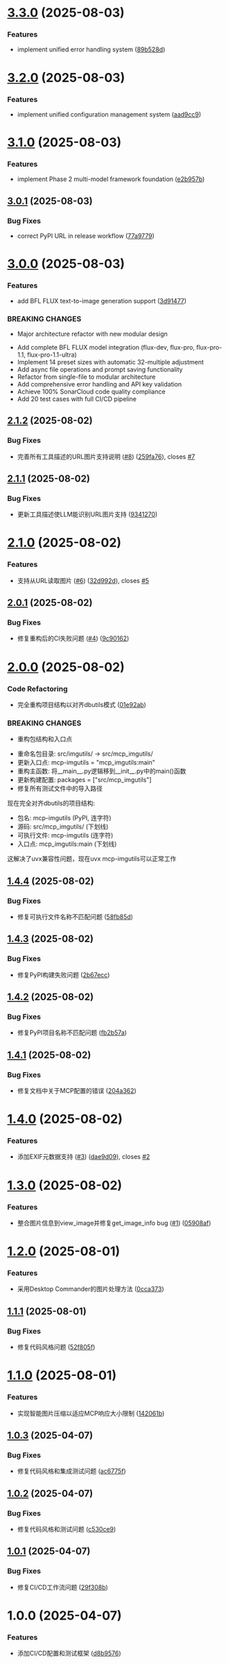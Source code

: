 # [3.3.0](https://github.com/donghao1393/mcp-imgutils/compare/v3.2.0...v3.3.0) (2025-08-03)


### Features

* implement unified error handling system ([89b528d](https://github.com/donghao1393/mcp-imgutils/commit/89b528d7e1c4bc0a22d5dad02db5b9dd5a8f7308))

# [3.2.0](https://github.com/donghao1393/mcp-imgutils/compare/v3.1.0...v3.2.0) (2025-08-03)


### Features

* implement unified configuration management system ([aad9cc9](https://github.com/donghao1393/mcp-imgutils/commit/aad9cc9a272c4b4f8b2e366c0593f1d323a823ae))

# [3.1.0](https://github.com/donghao1393/mcp-imgutils/compare/v3.0.1...v3.1.0) (2025-08-03)


### Features

* implement Phase 2 multi-model framework foundation ([e2b957b](https://github.com/donghao1393/mcp-imgutils/commit/e2b957be66d7a84b549c0fb50218262b99644a60))

## [3.0.1](https://github.com/donghao1393/mcp-imgutils/compare/v3.0.0...v3.0.1) (2025-08-03)


### Bug Fixes

* correct PyPI URL in release workflow ([77a9779](https://github.com/donghao1393/mcp-imgutils/commit/77a9779e6ae108b6a0a429bb624338dc050fb7d7))

# [3.0.0](https://github.com/donghao1393/mcp-imgutils/compare/v2.1.2...v3.0.0) (2025-08-03)


### Features

* add BFL FLUX text-to-image generation support ([3d91477](https://github.com/donghao1393/mcp-imgutils/commit/3d9147709cfc9c80d74833ef5b28935a0b150be2))


### BREAKING CHANGES

* Major architecture refactor with new modular design

- Add complete BFL FLUX model integration (flux-dev, flux-pro, flux-pro-1.1, flux-pro-1.1-ultra)
- Implement 14 preset sizes with automatic 32-multiple adjustment
- Add async file operations and prompt saving functionality
- Refactor from single-file to modular architecture
- Add comprehensive error handling and API key validation
- Achieve 100% SonarCloud code quality compliance
- Add 20 test cases with full CI/CD pipeline

## [2.1.2](https://github.com/donghao1393/mcp-imgutils/compare/v2.1.1...v2.1.2) (2025-08-02)


### Bug Fixes

* 完善所有工具描述的URL图片支持说明 ([#8](https://github.com/donghao1393/mcp-imgutils/issues/8)) ([259fa76](https://github.com/donghao1393/mcp-imgutils/commit/259fa76fc25d6fdcc35259902cebabecffa5b1c0)), closes [#7](https://github.com/donghao1393/mcp-imgutils/issues/7)

## [2.1.1](https://github.com/donghao1393/mcp-imgutils/compare/v2.1.0...v2.1.1) (2025-08-02)


### Bug Fixes

* 更新工具描述使LLM能识别URL图片支持 ([9341270](https://github.com/donghao1393/mcp-imgutils/commit/9341270206bde74de4a9d49e2187577792ae58a5))

# [2.1.0](https://github.com/donghao1393/mcp-imgutils/compare/v2.0.1...v2.1.0) (2025-08-02)


### Features

* 支持从URL读取图片 ([#6](https://github.com/donghao1393/mcp-imgutils/issues/6)) ([32d992d](https://github.com/donghao1393/mcp-imgutils/commit/32d992d8ffc372162bd5f4872308726f4783539a)), closes [#5](https://github.com/donghao1393/mcp-imgutils/issues/5)

## [2.0.1](https://github.com/donghao1393/mcp-imgutils/compare/v2.0.0...v2.0.1) (2025-08-02)


### Bug Fixes

* 修复重构后的CI失败问题 ([#4](https://github.com/donghao1393/mcp-imgutils/issues/4)) ([9c90162](https://github.com/donghao1393/mcp-imgutils/commit/9c9016271bea6019a64bd4135f56069ebf73cabf))

# [2.0.0](https://github.com/donghao1393/mcp-imgutils/compare/v1.4.4...v2.0.0) (2025-08-02)


### Code Refactoring

* 完全重构项目结构以对齐dbutils模式 ([01e92ab](https://github.com/donghao1393/mcp-imgutils/commit/01e92ab737c588454cf361375613f1a6f597a3b4))


### BREAKING CHANGES

* 重构包结构和入口点

- 重命名包目录: src/imgutils/ → src/mcp_imgutils/
- 更新入口点: mcp-imgutils = "mcp_imgutils:main"
- 重构主函数: 将__main__.py逻辑移到__init__.py中的main()函数
- 更新构建配置: packages = ["src/mcp_imgutils"]
- 修复所有测试文件中的导入路径

现在完全对齐dbutils的项目结构:
- 包名: mcp-imgutils (PyPI, 连字符)
- 源码: src/mcp_imgutils/ (下划线)
- 可执行文件: mcp-imgutils (连字符)
- 入口点: mcp_imgutils:main (下划线)

这解决了uvx兼容性问题，现在uvx mcp-imgutils可以正常工作

## [1.4.4](https://github.com/donghao1393/mcp-imgutils/compare/v1.4.3...v1.4.4) (2025-08-02)


### Bug Fixes

* 修复可执行文件名称不匹配问题 ([58fb85d](https://github.com/donghao1393/mcp-imgutils/commit/58fb85d8a741b8a40e2fe6daee73fc625ed3f8f6))

## [1.4.3](https://github.com/donghao1393/mcp-imgutils/compare/v1.4.2...v1.4.3) (2025-08-02)


### Bug Fixes

* 修复PyPI构建失败问题 ([2b67ecc](https://github.com/donghao1393/mcp-imgutils/commit/2b67ecc1139b7e99bb1e04986d893f0eb20d3567))

## [1.4.2](https://github.com/donghao1393/mcp-imgutils/compare/v1.4.1...v1.4.2) (2025-08-02)


### Bug Fixes

* 修复PyPI项目名称不匹配问题 ([fb2b57a](https://github.com/donghao1393/mcp-imgutils/commit/fb2b57a401dd67aee0fdc3ff700ed5653c66c438))

## [1.4.1](https://github.com/donghao1393/mcp-imgutils/compare/v1.4.0...v1.4.1) (2025-08-02)


### Bug Fixes

* 修复文档中关于MCP配置的错误 ([204a362](https://github.com/donghao1393/mcp-imgutils/commit/204a362f6eac06b41301ee95f6859b0878e245d1))

# [1.4.0](https://github.com/donghao1393/mcp-imgutils/compare/v1.3.0...v1.4.0) (2025-08-02)


### Features

* 添加EXIF元数据支持 ([#3](https://github.com/donghao1393/mcp-imgutils/issues/3)) ([dae9d09](https://github.com/donghao1393/mcp-imgutils/commit/dae9d09e0f5b73fe446e5bae999b1a105155d04b)), closes [#2](https://github.com/donghao1393/mcp-imgutils/issues/2)

# [1.3.0](https://github.com/donghao1393/mcp-imgutils/compare/v1.2.1...v1.3.0) (2025-08-02)


### Features

* 整合图片信息到view_image并修复get_image_info bug ([#1](https://github.com/donghao1393/mcp-imgutils/issues/1)) ([05908af](https://github.com/donghao1393/mcp-imgutils/commit/05908af0f7125057f4e95fa4ca514813a431be97))

# [1.2.0](https://github.com/donghao1393/mcp-imgutils/compare/v1.1.1...v1.2.0) (2025-08-01)


### Features

* 采用Desktop Commander的图片处理方法 ([0cca373](https://github.com/donghao1393/mcp-imgutils/commit/0cca37377fe2c612497c4cfcb9d2706f34c9b377))

## [1.1.1](https://github.com/donghao1393/mcp-imgutils/compare/v1.1.0...v1.1.1) (2025-08-01)


### Bug Fixes

* 修复代码风格问题 ([52f805f](https://github.com/donghao1393/mcp-imgutils/commit/52f805ff10a92ba6cf112b8e23590b6d65188946))

# [1.1.0](https://github.com/donghao1393/mcp-imgutils/compare/v1.0.3...v1.1.0) (2025-08-01)


### Features

* 实现智能图片压缩以适应MCP响应大小限制 ([142061b](https://github.com/donghao1393/mcp-imgutils/commit/142061bc6cd69521e57a856ec9b1055fbdec1d1e))

## [1.0.3](https://github.com/donghao1393/mcp-imgutils/compare/v1.0.2...v1.0.3) (2025-04-07)


### Bug Fixes

* 修复代码风格和集成测试问题 ([ac6775f](https://github.com/donghao1393/mcp-imgutils/commit/ac6775feac25fc9eed0d21d2405f7bf7cbb05cb1))

## [1.0.2](https://github.com/donghao1393/mcp-imgutils/compare/v1.0.1...v1.0.2) (2025-04-07)


### Bug Fixes

* 修复代码风格和测试问题 ([c530ce9](https://github.com/donghao1393/mcp-imgutils/commit/c530ce9d5f9cb4229dca03689f16138bda774c69))

## [1.0.1](https://github.com/donghao1393/mcp-imgutils/compare/v1.0.0...v1.0.1) (2025-04-07)


### Bug Fixes

* 修复CI/CD工作流问题 ([29f308b](https://github.com/donghao1393/mcp-imgutils/commit/29f308b99e9402cac7aeb6a58cb0ad46316c1d55))

# 1.0.0 (2025-04-07)


### Features

* 添加CI/CD配置和测试框架 ([d8b9576](https://github.com/donghao1393/mcp-imgutils/commit/d8b9576fb82a1ee98486b2e1e4011a02635ebcb2))
